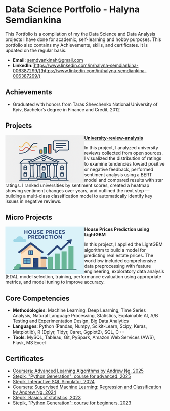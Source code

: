 
# Data Science Portfolio - Halyna Semdiankina
This Portfolio is a compilation of my the Data Science and Data Analysis projects I have done for academic, self-learning and hobby purposes. This portfolio also contains my Achievements, skills, and certificates. It is updated on the regular basis.

- **Email**: [semdyankinah@gmail.com](semdyankinah@gmail.com)
- **LinkedIn**:[https://www.linkedin.com/in/halyna-semdiankina-006387299/](https://www.linkedin.com/in/halyna-semdiankina-006387299/)
  
## Achievements
- Graduated with honors from Taras Shevchenko National University of Kyiv, Bachelor’s degree in Finance and Credit, 2012

## Projects
  <img align="left" width="250" height="150" src="https://github.com/SemdiankinaHalyna/Portfolio/blob/main/Images/Universities.png"> **[University-review-analysis](https://github.com/SemdiankinaHalyna/University-review-analysis)**
  
  In this project, I analyzed university reviews collected from open sources. I visualized the distribution of ratings to examine tendencies toward positive or negative feedback, performed sentiment analysis using    a BERT model and compared results with star ratings. I ranked universities by sentiment scores, created a heatmap showing sentiment changes over years, and outlined the next step — building a multi-class       classification model to automatically identify key issues in negative reviews.
 
## Micro Projects
<img align="left" width="250" height="150" src="https://github.com/SemdiankinaHalyna/Portfolio/blob/main/Images/Hause_Prices.png"> **House Prices Prediction using LightGBM**

In this project, I applied the LightGBM algorithm to build a model for predicting real estate prices. The workflow included comprehensive data preprocessing with feature engineering, exploratory data analysis (EDA), model selection, training, performance evaluation using appropriate metrics, and model tuning to improve accuracy.


## Core Competencies

- **Methodologies**: Machine Learning, Deep Learning, Time Series Analysis, Natural Language Processing, Statistics, Explainable AI, A/B Testing and Experimentation Design, Big Data Analytics
- **Languages**: Python (Pandas, Numpy, Scikit-Learn, Scipy, Keras, Matplotlib), R (Dplyr, Tidyr, Caret, Ggplot2), SQL, C++
- **Tools**: MySQL, Tableau, Git, PySpark, Amazon Web Services (AWS), Flask, MS Excel

## Certificates

- [Coursera: Advanced Learning Algorithms by Andrew Ng, 2025](https://github.com/SemdiankinaHalyna/Portfolio/blob/main/Certificates/Coursera%20EBH8IK07XM9L.pdf)
- [Stepik, "Python Generation": course for advanced, 2025](https://github.com/SemdiankinaHalyna/Portfolio/blob/main/Certificates/stepik-certificate-68343-e11c401.pdf)
- [Stepik, Interactive SQL Simulator, 2024](https://github.com/SemdiankinaHalyna/Portfolio/blob/main/Certificates/stepik-certificate-63054-99b8196%20(1).pdf)
- [Coursera: Supervised Machine Learning: Regression and  Classification by Andrew Ng, 2024](https://github.com/SemdiankinaHalyna/Portfolio/blob/main/Certificates/Coursera%20NKJK394AGBL7.pdf)
- [Stepik, Basics of statistics, 2023](https://github.com/SemdiankinaHalyna/Portfolio/blob/main/Certificates/stepik-certificate-76-d1bf8bd%20(1).pdf)
- [Stepik, "Python Generation": course for beginners, 2023](https://github.com/SemdiankinaHalyna/Portfolio/blob/main/Certificates/stepik-certificate-58852-5ff1e6c%20(1).pdf)





